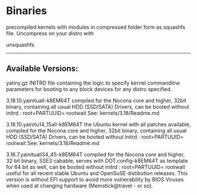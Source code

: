 #			Binaries			

precompiled kernels with modules in compressed folder form
as squashfs file.
Uncompress on your distro with 

unsquashfs 

--------------------
Available Versions:
--------------------

yatiny.gz
  INITRD file containing the logic to specify kernel commandline parameters
  for booting to any block devices for any distro specified.

3.18.10.yainituall-k8EM64T
  compiled for the Nocona core and higher, 32bit binary, 
  containing all usual HDD (SSD/SATA) Drivers,
  can be booted without initrd :  root=PARTUUID=    rootwait
  See: kernels/3.18/Readme.md

3.18.10.yainitu14_15all-k8EM64T
  the Ubuntu kernel with all patches available,
  compiled for the Nocona core and higher, 32bit binary, 
  containing all usual HDD (SSD/SATA) Drivers,
  can be booted without initrd :  root=PARTUUID=    rootwait
  See: kernels/3.18/Readme.md

3.16.7.yainituall34_45-k8EM64T
  compiled for the Nocona core and higher, 32 bit binary, SSE3 cabable,
  serves with DOT.config-k8EM64T as  template for 64 bit as well,
  can be booted without initrd :  root=PARTUUID=    rootwait
  useful for all recent stable Ubuntu and OpenSuSE distibution releases.
  This version is without EFI support to avoid more vulnerability by 
  BIOS Viruses when used at changing hardware (Memstick@travel - or so). 
